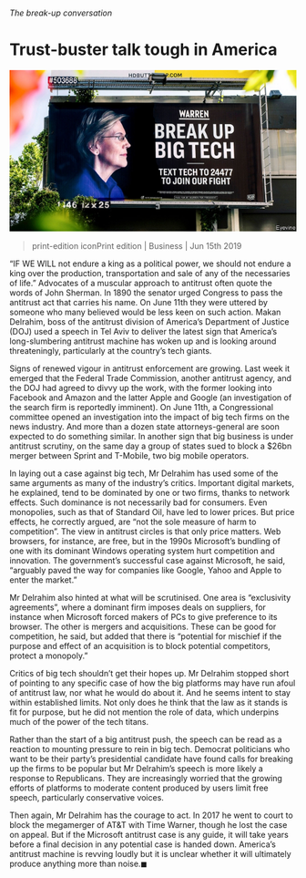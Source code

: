 ###### The break-up conversation

# Trust-buster talk tough in America 

![image](images/20190615_wbp501.jpg) 

> print-edition iconPrint edition | Business | Jun 15th 2019 

“IF WE WILL not endure a king as a political power, we should not endure a king over the production, transportation and sale of any of the necessaries of life.” Advocates of a muscular approach to antitrust often quote the words of John Sherman. In 1890 the senator urged Congress to pass the antitrust act that carries his name. On June 11th they were uttered by someone who many believed would be less keen on such action. Makan Delrahim, boss of the antitrust division of America’s Department of Justice (DOJ) used a speech in Tel Aviv to deliver the latest sign that America’s long-slumbering antitrust machine has woken up and is looking around threateningly, particularly at the country’s tech giants. 

Signs of renewed vigour in antitrust enforcement are growing. Last week it emerged that the Federal Trade Commission, another antitrust agency, and the DOJ had agreed to divvy up the work, with the former looking into Facebook and Amazon and the latter Apple and Google (an investigation of the search firm is reportedly imminent). On June 11th, a Congressional committee opened an investigation into the impact of big tech firms on the news industry. And more than a dozen state attorneys-general are soon expected to do something similar. In another sign that big business is under antitrust scrutiny, on the same day a group of states sued to block a $26bn merger between Sprint and T-Mobile, two big mobile operators. 

In laying out a case against big tech, Mr Delrahim has used some of the same arguments as many of the industry’s critics. Important digital markets, he explained, tend to be dominated by one or two firms, thanks to network effects. Such dominance is not necessarily bad for consumers. Even monopolies, such as that of Standard Oil, have led to lower prices. But price effects, he correctly argued, are “not the sole measure of harm to competition”. The view in antitrust circles is that only price matters. Web browsers, for instance, are free, but in the 1990s Microsoft’s bundling of one with its dominant Windows operating system hurt competition and innovation. The government’s successful case against Microsoft, he said, “arguably paved the way for companies like Google, Yahoo and Apple to enter the market.” 

Mr Delrahim also hinted at what will be scrutinised. One area is “exclusivity agreements”, where a dominant firm imposes deals on suppliers, for instance when Microsoft forced makers of PCs to give preference to its browser. The other is mergers and acquisitions. These can be good for competition, he said, but added that there is “potential for mischief if the purpose and effect of an acquisition is to block potential competitors, protect a monopoly.” 

Critics of big tech shouldn’t get their hopes up. Mr Delrahim stopped short of pointing to any specific case of how the big platforms may have run afoul of antitrust law, nor what he would do about it. And he seems intent to stay within established limits. Not only does he think that the law as it stands is fit for purpose, but he did not mention the role of data, which underpins much of the power of the tech titans. 

Rather than the start of a big antitrust push, the speech can be read as a reaction to mounting pressure to rein in big tech. Democrat politicians who want to be their party’s presidential candidate have found calls for breaking up the firms to be popular but Mr Delrahim’s speech is more likely a response to Republicans. They are increasingly worried that the growing efforts of platforms to moderate content produced by users limit free speech, particularly conservative voices. 

Then again, Mr Delrahim has the courage to act. In 2017 he went to court to block the megamerger of AT&T with Time Warner, though he lost the case on appeal. But if the Microsoft antitrust case is any guide, it will take years before a final decision in any potential case is handed down. America’s antitrust machine is revving loudly but it is unclear whether it will ultimately produce anything more than noise.◼ 

